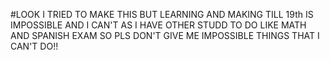 #LOOK I TRIED TO MAKE THIS BUT LEARNING AND MAKING TILL 19th IS IMPOSSIBLE AND I CAN'T AS I HAVE OTHER STUDD TO DO LIKE MATH AND SPANISH EXAM SO PLS DON'T GIVE ME IMPOSSIBLE THINGS THAT I CAN'T DO!!
